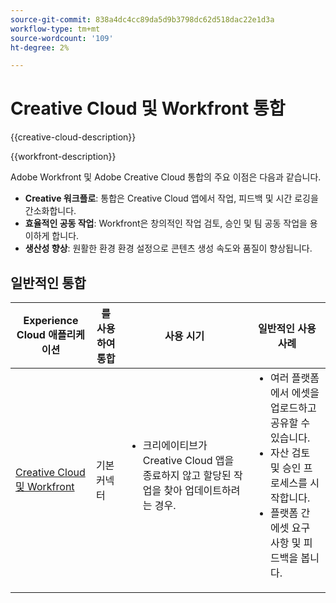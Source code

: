 ```yaml
---
source-git-commit: 838a4dc4cc89da5d9b3798dc62d518dac22e1d3a
workflow-type: tm+mt
source-wordcount: '109'
ht-degree: 2%

---
```



# Creative Cloud 및 Workfront 통합

{{creative-cloud-description}}

{{workfront-description}}

Adobe Workfront 및 Adobe Creative Cloud 통합의 주요 이점은 다음과 같습니다.

+ **Creative 워크플로**: 통합은 Creative Cloud 앱에서 작업, 피드백 및 시간 로깅을 간소화합니다.
+ **효율적인 공동 작업**: Workfront은 창의적인 작업 검토, 승인 및 팀 공동 작업을 용이하게 합니다.
+ **생산성 향상**: 원활한 환경 환경 설정으로 콘텐츠 생성 속도와 품질이 향상됩니다.

## 일반적인 통합

<table>
    <thead>
        <tr>
            <th>Experience Cloud 애플리케이션</th>
            <th>를 사용하여 통합</th>
            <th>사용 시기</th>
            <th>일반적인 사용 사례</th>
        </tr>
    </thead>
    <tbody>
        <tr>
            <td><a href="https://experienceleague.adobe.com/docs/workfront-learn/tutorials-workfront/integrations/adobe-creative-cloud/use-adobe-workfront-extensions-for-creative-cloud.html?lang=ko" target="_blank" rel="noreferrer">Creative Cloud 및 Workfront</a></td>
            <td>기본 커넥터</td>
            <td>
                <ul style="margin-top: 0;">
                    <li>크리에이티브가 Creative Cloud 앱을 종료하지 않고 할당된 작업을 찾아 업데이트하려는 경우.</li>
                </ul>
            </td>
            <td>
              <ul style="margin-top: 0;">
                <li>여러 플랫폼에서 에셋을 업로드하고 공유할 수 있습니다.</li>
                <li>자산 검토 및 승인 프로세스를 시작합니다.</li>
                <li>플랫폼 간 에셋 요구 사항 및 피드백을 봅니다.</li>  
              </ul>
            </td>
        </tr>       
    </tbody>          
</table>

